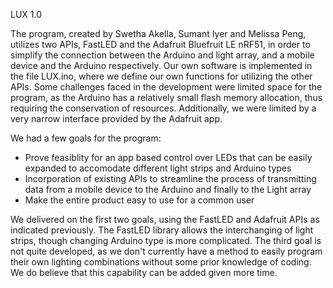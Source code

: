 LUX 1.0

The program, created by Swetha Akella, Sumant Iyer and Melissa Peng, utilizes two APIs, FastLED and the Adafruit Bluefruit LE nRF51, in order to simplify the connection between the Arduino and light array, and a mobile device and the Arduino respectively. Our own software is implemented in the file LUX.ino, where we define our own functions for utilizing the other APIs. Some challenges faced in the development were limited space for the program, as the Arduino has a relatively small flash memory allocation, thus requiring the conservation of resources. Additionally, we were limited by a very narrow interface provided by the Adafruit app. 

We had a few goals for the program:
* Prove feasiblity for an app based control over LEDs that can be easily expanded to accomodate different light strips and Arduino types
* Incorporation of existing APIs to streamline the process of transmitting data from a mobile device to the Arduino and finally to the 		Light array
* Make the entire product easy to use for a common user

We delivered on the first two goals, using the FastLED and Adafruit APIs as indicated previously. The FastLED library allows the interchanging of light strips, though changing Arduino type is more complicated. The third goal is not quite developed, as we don't currently have a method to easily program their own lighting combinations without some prior knowledge of coding. We do believe that this capability can be added given more time.

